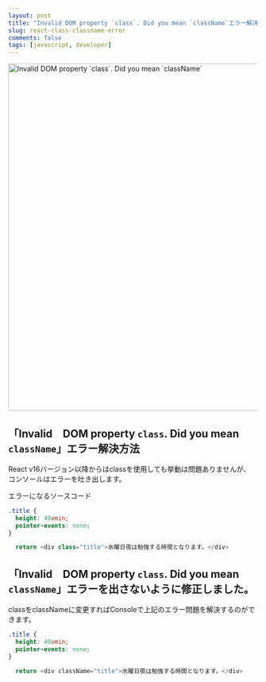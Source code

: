 ```yaml
---
layout: post
title: "Invalid DOM property `class`. Did you mean `className`エラー解決"
slug: react-class-classname-error
comments: false
tags: [javascript, developer]
---
```

<img src="https://drive.google.com/uc?export=view&id=1u7BSBIt1dMa6djlVbF-VmF72fTZ1X3TL" alt="Invalid DOM property `class`. Did you mean `className`" width="700">

## 「Invalid　DOM property `class`. Did you mean `className`」エラー解決方法
React v16バージョン以降からはclassを使用しても挙動は問題ありませんが、  
コンソールはエラーを吐き出します。  
  
エラーになるソースコード  
```css
.title {
  height: 40vmin;
  pointer-events: none;
}
```
```javascript
  return <div class="title">水曜日夜は勉強する時間となります。</div>
```

## 「Invalid　DOM property `class`. Did you mean `className`」エラーを出さないように修正しました。
classをclassNameに変更すればConsoleで上記のエラー問題を解決するのができます。  
```css
.title {
  height: 40vmin;
  pointer-events: none;
}
```
```javascript
  return <div className="title">水曜日夜は勉強する時間となります。</div>
```